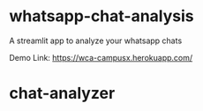# whatsapp-chat-analysis
A streamlit app to analyze your whatsapp chats

Demo Link: https://wca-campusx.herokuapp.com/
# chat-analyzer
